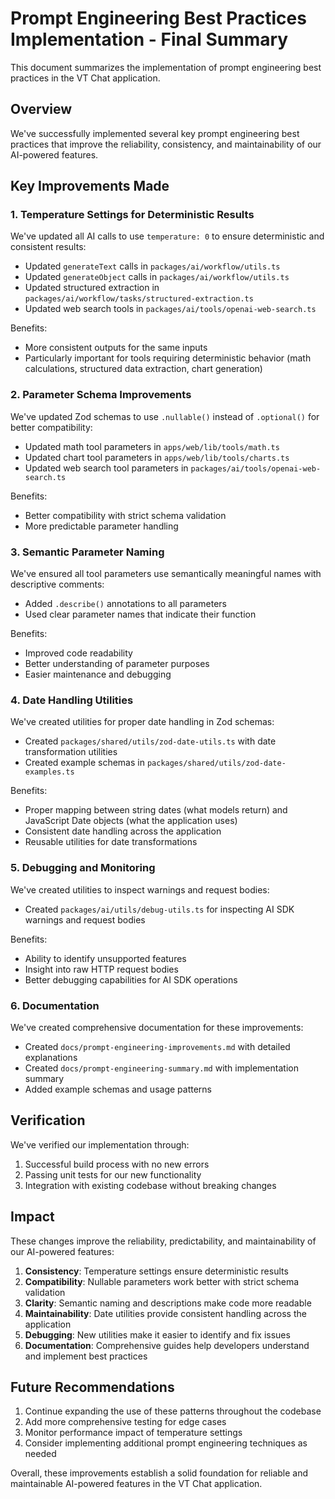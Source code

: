 # Prompt Engineering Best Practices Implementation - Final Summary

This document summarizes the implementation of prompt engineering best practices in the VT Chat application.

## Overview

We've successfully implemented several key prompt engineering best practices that improve the reliability, consistency, and maintainability of our AI-powered features.

## Key Improvements Made

### 1. Temperature Settings for Deterministic Results

We've updated all AI calls to use `temperature: 0` to ensure deterministic and consistent results:

- Updated `generateText` calls in `packages/ai/workflow/utils.ts`
- Updated `generateObject` calls in `packages/ai/workflow/utils.ts` 
- Updated structured extraction in `packages/ai/workflow/tasks/structured-extraction.ts`
- Updated web search tools in `packages/ai/tools/openai-web-search.ts`

Benefits:
- More consistent outputs for the same inputs
- Particularly important for tools requiring deterministic behavior (math calculations, structured data extraction, chart generation)

### 2. Parameter Schema Improvements

We've updated Zod schemas to use `.nullable()` instead of `.optional()` for better compatibility:

- Updated math tool parameters in `apps/web/lib/tools/math.ts`
- Updated chart tool parameters in `apps/web/lib/tools/charts.ts`
- Updated web search tool parameters in `packages/ai/tools/openai-web-search.ts`

Benefits:
- Better compatibility with strict schema validation
- More predictable parameter handling

### 3. Semantic Parameter Naming

We've ensured all tool parameters use semantically meaningful names with descriptive comments:

- Added `.describe()` annotations to all parameters
- Used clear parameter names that indicate their function

Benefits:
- Improved code readability
- Better understanding of parameter purposes
- Easier maintenance and debugging

### 4. Date Handling Utilities

We've created utilities for proper date handling in Zod schemas:

- Created `packages/shared/utils/zod-date-utils.ts` with date transformation utilities
- Created example schemas in `packages/shared/utils/zod-date-examples.ts`

Benefits:
- Proper mapping between string dates (what models return) and JavaScript Date objects (what the application uses)
- Consistent date handling across the application
- Reusable utilities for date transformations

### 5. Debugging and Monitoring

We've created utilities to inspect warnings and request bodies:

- Created `packages/ai/utils/debug-utils.ts` for inspecting AI SDK warnings and request bodies

Benefits:
- Ability to identify unsupported features
- Insight into raw HTTP request bodies
- Better debugging capabilities for AI SDK operations

### 6. Documentation

We've created comprehensive documentation for these improvements:

- Created `docs/prompt-engineering-improvements.md` with detailed explanations
- Created `docs/prompt-engineering-summary.md` with implementation summary
- Added example schemas and usage patterns

## Verification

We've verified our implementation through:

1. Successful build process with no new errors
2. Passing unit tests for our new functionality
3. Integration with existing codebase without breaking changes

## Impact

These changes improve the reliability, predictability, and maintainability of our AI-powered features:

1. **Consistency**: Temperature settings ensure deterministic results
2. **Compatibility**: Nullable parameters work better with strict schema validation
3. **Clarity**: Semantic naming and descriptions make code more readable
4. **Maintainability**: Date utilities provide consistent handling across the application
5. **Debugging**: New utilities make it easier to identify and fix issues
6. **Documentation**: Comprehensive guides help developers understand and implement best practices

## Future Recommendations

1. Continue expanding the use of these patterns throughout the codebase
2. Add more comprehensive testing for edge cases
3. Monitor performance impact of temperature settings
4. Consider implementing additional prompt engineering techniques as needed

Overall, these improvements establish a solid foundation for reliable and maintainable AI-powered features in the VT Chat application.